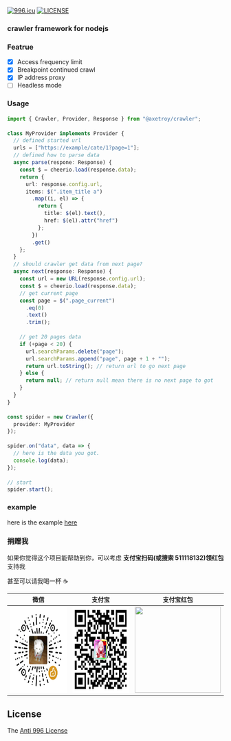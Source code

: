 [![996.icu](https://img.shields.io/badge/link-996.icu-red.svg)](https://996.icu)
[![LICENSE](https://img.shields.io/badge/license-Anti%20996-blue.svg)](https://github.com/996icu/996.ICU/blob/master/LICENSE)

### crawler framework for nodejs

### Featrue

- [x] Access frequency limit
- [x] Breakpoint continued crawl
- [x] IP address proxy
- [ ] Headless mode

### Usage

```typescript
import { Crawler, Provider, Response } from "@axetroy/crawler";

class MyProvider implements Provider {
  // defined started url
  urls = ["https://example/cate/1?page=1"];
  // defined how to parse data
  async parse(respone: Response) {
    const $ = cheerio.load(response.data);
    return {
      url: response.config.url,
      items: $(".item_title a")
        .map((i, el) => {
          return {
            title: $(el).text(),
            href: $(el).attr("href")
          };
        })
        .get()
    };
  }
  // should crawler get data from next page?
  async next(response: Response) {
    const url = new URL(response.config.url);
    const $ = cheerio.load(response.data);
    // get current page
    const page = $(".page_current")
      .eq(0)
      .text()
      .trim();

    // get 20 pages data
    if (+page < 20) {
      url.searchParams.delete("page");
      url.searchParams.append("page", page + 1 + "");
      return url.toString(); // return url to go next page
    } else {
      return null; // return null mean there is no next page to got
    }
  }
}

const spider = new Crawler({
  provider: MyProvider
});

spider.on("data", data => {
  // here is the data you got.
  console.log(data);
});

// start
spider.start();
```

### example

here is the example [here](https://github.com/axetroy/crawler/tree/master/src/example)

### 捐赠我

如果你觉得这个项目能帮助到你，可以考虑 **支付宝扫码(或搜索 511118132)领红包** 支持我

甚至可以请我喝一杯 ☕️

| 微信                                                                                                     | 支付宝                                                                                                   | 支付宝红包                                                                                                   |
| -------------------------------------------------------------------------------------------------------- | -------------------------------------------------------------------------------------------------------- | ------------------------------------------------------------------------------------------------------------ |
| <img src="https://github.com/axetroy/blog/raw/master/public/donate/wechat.png" width="200" height="200"> | <img src="https://github.com/axetroy/blog/raw/master/public/donate/alipay.png" width="200" height="200"> | <img src="https://github.com/axetroy/blog/raw/master/public/donate/alipay-red.png" width="200" height="200"> |

## License

The [Anti 996 License](https://github.com/axetroy/vscode-npm-import-package-version/blob/master/LICENSE)